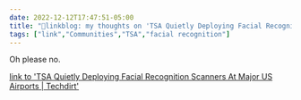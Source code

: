 ```yaml
---
date: 2022-12-12T17:47:51-05:00
title: "🔗linkblog: my thoughts on 'TSA Quietly Deploying Facial Recognition Scanners At Major US Airports | Techdirt'"
tags: ["link","Communities","TSA","facial recognition"]
---
```

Oh please no.  
 

[link to 'TSA Quietly Deploying Facial Recognition Scanners At Major US Airports | Techdirt'](https://www.techdirt.com/2022/12/12/tsa-quietly-deploying-facial-recognition-scanners-at-major-us-airports/)
